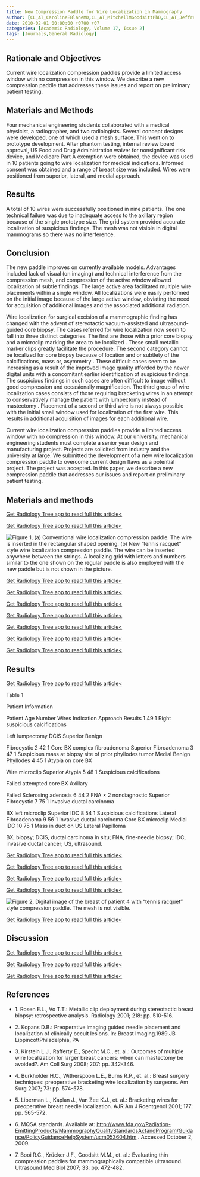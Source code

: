 ```yaml
---
title: New Compression Paddle for Wire Localization in Mammography
author: [CL_AT_CarolineEBlaneMD,CL_AT_MitchellMGoodsittPhD,CL_AT_JeffreyCGrimmBEng,CL_AT_JamesPavlikBEng,CL_AT_DanielMarchBEng,CL_AT_JonathonTOngBEng,CL_AT_LisaBlacklawRT,CL_AT_MarkAHelvieMD]
date: 2010-02-01 00:00:00 +0700 +07
categories: [Academic Radiology, Volume 17, Issue 2]
tags: [Journals,General Radiology]
---
```

## Rationale and Objectives

Current wire localization compression paddles provide a limited access window with no compression in this window. We describe a new compression paddle that addresses these issues and report on preliminary patient testing.

## Materials and Methods

Four mechanical engineering students collaborated with a medical physicist, a radiographer, and two radiologists. Several concept designs were developed, one of which used a mesh surface. This went on to prototype development. After phantom testing, internal review board approval, US Food and Drug Administration waiver for nonsignificant risk device, and Medicare Part A exemption were obtained, the device was used in 10 patients going to wire localization for medical indications. Informed consent was obtained and a range of breast size was included. Wires were positioned from superior, lateral, and medial approach.

## Results

A total of 10 wires were successfully positioned in nine patients. The one technical failure was due to inadequate access to the axillary region because of the single prototype size. The grid system provided accurate localization of suspicious findings. The mesh was not visible in digital mammograms so there was no interference.

## Conclusion

The new paddle improves on currently available models. Advantages included lack of visual (on imaging) and technical interference from the compression mesh, and compression of the active window allowed localization of subtle findings. The large active area facilitated multiple wire placements within a single window. All localizations were easily performed on the initial image because of the large active window, obviating the need for acquisition of additional images and the associated additional radiation.

Wire localization for surgical excision of a mammographic finding has changed with the advent of stereotactic vacuum-assisted and ultrasound-guided core biopsy. The cases referred for wire localization now seem to fall into three distinct categories. The first are those with a prior core biopsy and a microclip marking the area to be localized . These small metallic marker clips greatly facilitate the procedure. The second category cannot be localized for core biopsy because of location and or subtlety of the calcifications, mass or, asymmetry . These difficult cases seem to be increasing as a result of the improved image quality afforded by the newer digital units with a concomitant earlier identification of suspicious findings. The suspicious findings in such cases are often difficult to image without good compression and occasionally magnification. The third group of wire localization cases consists of those requiring bracketing wires in an attempt to conservatively manage the patient with lumpectomy instead of mastectomy . Placement of a second or third wire is not always possible with the initial small window used for localization of the first wire. This results in additional acquisition of images for each additional wire.

Current wire localization compression paddles provide a limited access window with no compression in this window. At our university, mechanical engineering students must complete a senior year design and manufacturing project. Projects are solicited from industry and the university at large. We submitted the development of a new wire localization compression paddle to overcome current design flaws as a potential project. The project was accepted. In this paper, we describe a new compression paddle that addresses our issues and report on preliminary patient testing.

## Materials and methods

[Get Radiology Tree app to read full this article<](https://clinicalpub.com/app)

[Get Radiology Tree app to read full this article<](https://clinicalpub.com/app)

![Figure 1, (a) Conventional wire localization compression paddle. The wire is inserted in the rectangular shaped opening. (b) New “tennis racquet” style wire localization compression paddle. The wire can be inserted anywhere between the strings. A localizing grid with letters and numbers similar to the one shown on the regular paddle is also employed with the new paddle but is not shown in the picture.](https://storage.googleapis.com/dl.dentistrykey.com/clinical/NewCompressionPaddleforWireLocalizationinMammography/0_1s20S1076633209004978.jpg)

[Get Radiology Tree app to read full this article<](https://clinicalpub.com/app)

[Get Radiology Tree app to read full this article<](https://clinicalpub.com/app)

[Get Radiology Tree app to read full this article<](https://clinicalpub.com/app)

[Get Radiology Tree app to read full this article<](https://clinicalpub.com/app)

[Get Radiology Tree app to read full this article<](https://clinicalpub.com/app)

[Get Radiology Tree app to read full this article<](https://clinicalpub.com/app)

[Get Radiology Tree app to read full this article<](https://clinicalpub.com/app)

## Results

[Get Radiology Tree app to read full this article<](https://clinicalpub.com/app)

Table 1


Patient Information


Patient Age Number Wires Indication Approach Results 1 49 1 Right suspicious calcifications

Left lumpectomy DCIS Superior Benign

Fibrocystic 2 42 1 Core BX complex fibroadenoma Superior Fibroadenoma 3 47 1 Suspicious mass at biopsy site of prior phyllodes tumor Medial Benign Phyllodes 4 45 1 Atypia on core BX

Wire microclip Superior Atypia 5 48 1 Suspicious calcifications

Failed attempted core BX Axillary

Failed Sclerosing adenosis 6 44 2 FNA × 2 nondiagnostic Superior Fibrocystic 7 75 1 Invasive ductal carcinoma

BX left microclip Superior IDC 8 54 1 Suspicious calcifications Lateral Fibroadenoma 9 56 1 Invasive ductal carcinoma Core BX microclip Medial IDC 10 75 1 Mass in duct on US Lateral Papilloma

BX, biopsy; DCIS, ductal carcinoma in situ; FNA, fine-needle biopsy; IDC, invasive ductal cancer; US, ultrasound.


[Get Radiology Tree app to read full this article<](https://clinicalpub.com/app)

[Get Radiology Tree app to read full this article<](https://clinicalpub.com/app)

[Get Radiology Tree app to read full this article<](https://clinicalpub.com/app)

[Get Radiology Tree app to read full this article<](https://clinicalpub.com/app)

![Figure 2, Digital image of the breast of patient 4 with “tennis racquet” style compression paddle. The mesh is not visible.](https://storage.googleapis.com/dl.dentistrykey.com/clinical/NewCompressionPaddleforWireLocalizationinMammography/1_1s20S1076633209004978.jpg)

[Get Radiology Tree app to read full this article<](https://clinicalpub.com/app)

## Discussion

[Get Radiology Tree app to read full this article<](https://clinicalpub.com/app)

[Get Radiology Tree app to read full this article<](https://clinicalpub.com/app)

[Get Radiology Tree app to read full this article<](https://clinicalpub.com/app)

## References

- 1\. Rosen E.L., Vo T.T.: Metallic clip deployment during stereotactic breast biopsy: retrospective analysis. Radiology 2001; 218: pp. 510-516.


- 2\. Kopans D.B.: Preoperative imaging guided needle placement and localization of clinically occult lesions. In: Breast Imaging.1989.JB LippincottPhiladelphia, PA


- 3\. Kirstein L.J., Rafferty E., Specht M.C., et. al.: Outcomes of multiple wire localization for larger breast cancers: when can mastectomy be avoided?. Am Coll Surg 2008; 207: pp. 342-346.


- 4\. Burkholder H.C., Witherspoon L.E., Burns R.P., et. al.: Breast surgery techniques: preoperative bracketing wire localization by surgeons. Am Surg 2007; 73: pp. 574-578.


- 5\. Liberman L., Kaplan J., Van Zee K.J., et. al.: Bracketing wires for preoperative breast needle localization. AJR Am J Roentgenol 2001; 177: pp. 565-572.


- 6\.  MQSA standards. Available at:  http://www.fda.gov/Radiation-EmittingProducts/MammographyQualityStandardsActandProgram/Guidance/PolicyGuidanceHelpSystem/ucm053604.htm  . Accessed October 2, 2009.


- 7\. Booi R.C., Krücker J.F., Goodsitt M.M., et. al.: Evaluating thin compression paddles for mammographically compatible ultrasound. Ultrasound Med Biol 2007; 33: pp. 472-482.